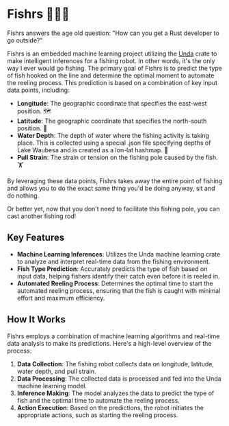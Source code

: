 # Fishrs 🎣🦀🧠

Fishrs answers the age old question: "How can you get a Rust developer to go outside?"

Fishrs is an embedded machine learning project utilizing the [Unda](https://github.com/unda-ml/unda) crate to make intelligent inferences for a fishing robot. In other words, it's the only way I ever would go fishing. The primary goal of Fishrs is to predict the type of fish hooked on the line and determine the optimal moment to automate the reeling process. This prediction is based on a combination of key input data points, including:

- **Longitude**: The geographic coordinate that specifies the east-west position. 🗺️
- **Latitude**: The geographic coordinate that specifies the north-south position. 🧭
- **Water Depth**: The depth of water where the fishing activity is taking place. This is collected using a special .json file specifying depths of Lake Waubesa and is created as a lon-lat hashmap. 📏
- **Pull Strain**: The strain or tension on the fishing pole caused by the fish. 🏋️

By leveraging these data points, Fishrs takes away the entire point of fishing and allows you to do the exact same thing you'd be doing anyway, sit and do nothing. 

Or better yet, now that you don't need to facilitate this fishing pole, you can cast another fishing rod!

## Key Features

- **Machine Learning Inferences**: Utilizes the Unda machine learning crate to analyze and interpret real-time data from the fishing environment.
- **Fish Type Prediction**: Accurately predicts the type of fish based on input data, helping fishers identify their catch even before it is reeled in.
- **Automated Reeling Process**: Determines the optimal time to start the automated reeling process, ensuring that the fish is caught with minimal effort and maximum efficiency.

## How It Works

Fishrs employs a combination of machine learning algorithms and real-time data analysis to make its predictions. Here's a high-level overview of the process:

1. **Data Collection**: The fishing robot collects data on longitude, latitude, water depth, and pull strain.
2. **Data Processing**: The collected data is processed and fed into the Unda machine learning model.
3. **Inference Making**: The model analyzes the data to predict the type of fish and the optimal time to automate the reeling process.
4. **Action Execution**: Based on the predictions, the robot initiates the appropriate actions, such as starting the reeling process.
